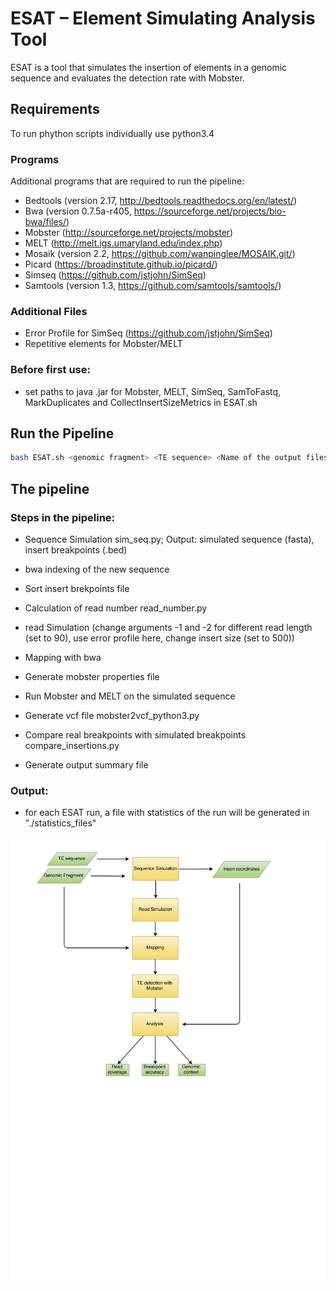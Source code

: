 # ESAT – Element Simulating Analysis Tool

ESAT is a tool that simulates the insertion of elements in a genomic sequence and evaluates the detection rate with Mobster.


## Requirements

To run phython scripts individually use python3.4

### Programs 
Additional programs that are required to run the pipeline:

* Bedtools (version 2.17, http://bedtools.readthedocs.org/en/latest/)
* Bwa (version 0.7.5a-r405, https://sourceforge.net/projects/bio-bwa/files/)
* Mobster (http://sourceforge.net/projects/mobster)
* MELT (http://melt.igs.umaryland.edu/index.php)
* Mosaik (version 2.2, https://github.com/wanpinglee/MOSAIK.git/)
* Picard (https://broadinstitute.github.io/picard/)
* Simseq (https://github.com/jstjohn/SimSeq)
* Samtools (version 1.3, https://github.com/samtools/samtools/)

### Additional Files

* Error Profile for SimSeq (https://github.com/jstjohn/SimSeq)
* Repetitive elements for Mobster/MELT

### Before first use:
* set paths to java .jar for Mobster, MELT, SimSeq, SamToFastq, MarkDuplicates and CollectInsertSizeMetrics in ESAT.sh


## Run the Pipeline

```bash
bash ESAT.sh <genomic fragment> <TE sequence> <Name of the output files> <Coverage of the read simulation> <Number of insertions> <ID>
```


## The pipeline

### Steps in the pipeline:

* Sequence Simulation sim_seq.py; Output: simulated sequence (fasta), insert breakpoints (.bed)



* bwa indexing of the new sequence
* Sort insert brekpoints file
* Calculation of read number read_number.py

* read Simulation
	 (change arguments -1 and -2 for different read length (set to 90), use error profile here, 	  	change insert size (set to 500))

* Mapping with bwa
* Generate mobster properties file
* Run Mobster and MELT on the simulated sequence
* Generate vcf file  mobster2vcf_python3.py
* Compare real breakpoints with simulated breakpoints compare_insertions.py
* Generate output summary file

### Output:

* for each ESAT run, a file with statistics of the run will be generated in "./statistics_files"

![Flowchart](Flowchart.png)














